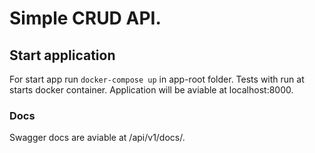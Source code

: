 # Simple CRUD API.
## Start application
For start app run `docker-compose up` in app-root folder.
Tests with run at starts docker container.
Application will be aviable at localhost:8000. 
### Docs
Swagger docs are aviable at /api/v1/docs/.